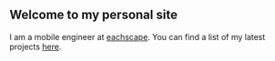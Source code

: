 ## Welcome to my personal site

I am a mobile engineer at [eachscape](https://eachscape.com). You can find a list of my latest projects [here](PROJECTS.md).


